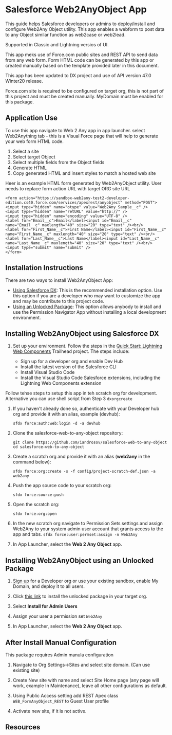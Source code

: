 # Salesforce Web2AnyObject App

This guide helps Salesforce developers or admins to deploy/install and configure Web2Any Object utility.
This app enables a webform to post data to any Object similar function as web2case or web2lead.

Supported in Classic and Lightning versios of UI.

This app meks use of Force.com public sites and REST API to send data from any web form. Form HTML code can be generated by this app or created manually based on the template provided later in this document.

This app has been updated to DX project and use of API version 47.0 Winter20 release.

Force.com site is required to be configured on target org, this is not part of this project and must be created manually. MyDomain must be enabled for this package.

## Application Use

To use this app navigate to Web 2 Any app in app launcher.
select Web2Anything tab - this is a Visual Force page that will help to generate your web form HTML code.

1. Select a site
2. Select target Object
3. Select multiple fields from the Object fields
4. Generate HTML
5. Copy generated HTML and insert styles to match a hosted web site

Heer is an example HTML form generated by Web2AnyObject utility. User needs to replace form action URL with target ORG site URL

```
<form action="https://sandbox-web2any-test2-developer-edition.cs40.force.com/services/apexrest/anyobject" method="POST">
<input type="hidden" name="otype" value="Web2Any_Sample__c" />
<input type="hidden" name="retURL" value="http://" />
<input type="hidden" name="encoding" value="UTF-8" />
<label for="Email__c">Email</label><input id="Email__c" name="Email__c" maxlength="40" size="20" type="text" /><br/>
<label for="First_Name__c">First Name</label><input id="First_Name__c" name="First_Name__c" maxlength="40" size="20" type="text" /><br/>
<label for="Last_Name__c">Last Name</label><input id="Last_Name__c" name="Last_Name__c" maxlength="40" size="20" type="text" /><br/>
<input type="submit" name="submit" />
</form>

```

## Installation Instructions

There are two ways to install Web2AnyObject App:

-   [Using Salesforce DX](#installing-web2anyobject-using-salesforce-dx): This is the recommended installation option. Use this option if you are a developer who may want to customize the app and may be contribute to this project code.
-   [Using an Unlocked Package](#installing-web2anyobject-using-an-unlocked-package): This option allows anybody to install and use the Permission Navigator App without installing a local development environment.

## Installing Web2AnyObject using Salesforce DX

1. Set up your environment. Follow the steps in the [Quick Start: Lightning Web Components](https://trailhead.salesforce.com/content/learn/projects/quick-start-lightning-web-components/) Trailhead project. The steps include:

    - Sign up for a developer org and enable Dev Hub
    - Install the latest version of the Salesforce CLI
    - Install Visual Studio Code
    - Install the Visual Studio Code Salesforce extensions, including the Lightning Web Components extension

Follow tehse steps to setup this app in teh scratch org for development. Alternative you can use shell script from Step 3 `dxorgcreate`

1. If you haven't already done so, authenticate with your Developer hub org and provide it with an alias, example (devhub):

    ```
    sfdx force:auth:web:login -d -a devhub
    ```

1. Clone the salesforce-web-to-any-object repository:

    ```
    git clone https://github.com/iandrosov/salesforce-web-to-any-object
    cd salesforce-web-to-any-object
    ```

1. Create a scratch org and provide it with an alias (**web2any** in the command below):

    ```
    sfdx force:org:create -s -f config/project-scratch-def.json -a web2any
    ```

1. Push the app source code to your scratch org:

    ```
    sfdx force:source:push
    ```

1. Open the scratch org:

    ```
    sfdx force:org:open
    ```
1. In the new scratch org navigate to Permission Sets settings and assign Web2Any to your system admin user account that grants access to the app and tabs.
`sfdx force:user:permset:assign -n Web2Any`


1. In App Launcher, select the **Web 2 Any Object** app.


## Installing Web2AnyObject using an Unlocked Package

1. [Sign up](https://www.salesforce.com/form/signup/) for a Developer org or use your existing sandbox, enable My Domain, and deploy it to all users.

1. Click [this link](https://login.salesforce.com/packaging/installPackage.apexp?p0=04t3Z000001ae19QAA) to install the unlocked package in your target org.

1. Select **Install for Admin Users**

1. Assign your user a permission set `Web2Any`

1. In App Launcher, select the **Web 2 Any Object** app.

## After Install Manual Configuration

This package requires Admin manula configuration

1. Navigate to Org Settings->Sites and select site domain. (Can use existing site)

1. Create New site with name and select Site Home page (any page will work, example In Maintenance), leave all other configurations as default.

1. Using Public Access setting add REST Apex class `WEB_FormAnyObject_REST` to Guest User profile

1. Activate new site, if it is not active.

## Resources


